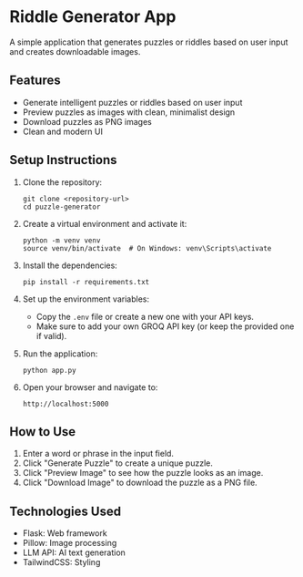# Riddle Generator App

A simple application that generates puzzles or riddles based on user input and creates downloadable images.

## Features

- Generate intelligent puzzles or riddles based on user input
- Preview puzzles as images with clean, minimalist design
- Download puzzles as PNG images
- Clean and modern UI

## Setup Instructions

1. Clone the repository:
   ```
   git clone <repository-url>
   cd puzzle-generator
   ```

2. Create a virtual environment and activate it:
   ```
   python -m venv venv
   source venv/bin/activate  # On Windows: venv\Scripts\activate
   ```

3. Install the dependencies:
   ```
   pip install -r requirements.txt
   ```

4. Set up the environment variables:
   - Copy the `.env` file or create a new one with your API keys.
   - Make sure to add your own GROQ API key (or keep the provided one if valid).

5. Run the application:
   ```
   python app.py
   ```

6. Open your browser and navigate to:
   ```
   http://localhost:5000
   ```

## How to Use

1. Enter a word or phrase in the input field.
2. Click "Generate Puzzle" to create a unique puzzle.
3. Click "Preview Image" to see how the puzzle looks as an image.
4. Click "Download Image" to download the puzzle as a PNG file.

## Technologies Used

- Flask: Web framework
- Pillow: Image processing
- LLM API: AI text generation
- TailwindCSS: Styling
